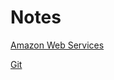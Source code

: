# Notes

[Amazon Web Services](https://github.com/brianwatsonxyz/notes/blob/master/AWS.md)

[Git](https://github.com/brianwatsonxyz/notes/blob/master/git.md)
